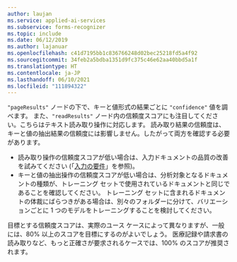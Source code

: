```yaml
---
author: laujan
ms.service: applied-ai-services
ms.subservice: forms-recognizer
ms.topic: include
ms.date: 06/12/2019
ms.author: lajanuar
ms.openlocfilehash: c41d7195bb1c836766248d02bec25218fd5a4f92
ms.sourcegitcommit: 34feb2a5bdba1351d9fc375c46e62aa40bbd5a1f
ms.translationtype: HT
ms.contentlocale: ja-JP
ms.lasthandoff: 06/10/2021
ms.locfileid: "111894322"
---
```

`"pageResults"` ノードの下で、キーと値形式の結果ごとに `"confidence"` 値を調べます。 また、`"readResults"` ノード内の信頼度スコアにも注目してください。こちらはテキスト読み取り操作に対応します。 読み取り結果の信頼度は、キーと値の抽出結果の信頼度には影響しません。したがって両方を確認する必要があります。
* 読み取り操作の信頼度スコアが低い場合は、入力ドキュメントの品質の改善を試みてください (「[入力の要件](../overview.md#input-requirements)」を参照)。
* キーと値の抽出操作の信頼度スコアが低い場合は、分析対象となるドキュメントの種類が、トレーニング セットで使用されているドキュメントと同じであることを確認してください。 トレーニング セットに含まれるドキュメントの体裁にばらつきがある場合は、別々のフォルダーに分けて、バリエーションごとに 1 つのモデルをトレーニングすることを検討してください。

目標とする信頼度スコアは、実際のユース ケースによって異なりますが、一般には、80% 以上のスコアを目標にするのがよいでしょう。 医療記録や請求書の読み取りなど、もっと正確さが要求されるケースでは、100% のスコアが推奨されます。